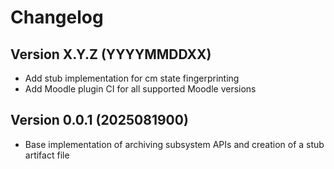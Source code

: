# Changelog

## Version X.Y.Z (YYYYMMDDXX)

- Add stub implementation for cm state fingerprinting
- Add Moodle plugin CI for all supported Moodle versions


## Version 0.0.1 (2025081900)

- Base implementation of archiving subsystem APIs and creation of a stub artifact file
